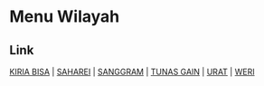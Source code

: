 # Menu Wilayah

## Link

[KIRIA BISA](https://github.com/gigit-pemilu/pemilu-2024-92-papua-barat/tree/main/pilpres/hitung-suara/sub/92-papua-barat/sub/03-fak-fak/sub/03-fak-fak-timur/sub/2012-kiria-bisa)
 | 
[SAHAREI](https://github.com/gigit-pemilu/pemilu-2024-92-papua-barat/tree/main/pilpres/hitung-suara/sub/92-papua-barat/sub/03-fak-fak/sub/03-fak-fak-timur/sub/2013-saharei)
 | 
[SANGGRAM](https://github.com/gigit-pemilu/pemilu-2024-92-papua-barat/tree/main/pilpres/hitung-suara/sub/92-papua-barat/sub/03-fak-fak/sub/03-fak-fak-timur/sub/2004-sanggram)
 | 
[TUNAS GAIN](https://github.com/gigit-pemilu/pemilu-2024-92-papua-barat/tree/main/pilpres/hitung-suara/sub/92-papua-barat/sub/03-fak-fak/sub/03-fak-fak-timur/sub/2001-tunas-gain)
 | 
[URAT](https://github.com/gigit-pemilu/pemilu-2024-92-papua-barat/tree/main/pilpres/hitung-suara/sub/92-papua-barat/sub/03-fak-fak/sub/03-fak-fak-timur/sub/2003-urat)
 | 
[WERI](https://github.com/gigit-pemilu/pemilu-2024-92-papua-barat/tree/main/pilpres/hitung-suara/sub/92-papua-barat/sub/03-fak-fak/sub/03-fak-fak-timur/sub/2010-weri)

